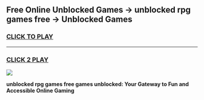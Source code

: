 
## Free Online Unblocked Games → unblocked rpg games free → Unblocked Games
<h3>
<a href="https://premium.freeplayer.one?title=unblocked_rpg_games_free&ref=21F">CLICK TO PLAY</a></h3>
<hr>

<h3>
<a href="https://premium.freeplayer.one?title=unblocked_rpg_games_free&ref=21F">CLICK 2 PLAY</a>
  
</h3>

<a href="https://premium.freeplayer.one?title=unblocked_rpg_games_free&ref=21F/"><img src="https://clearcache.store/games.png"></a>


**unblocked rpg games free games unblocked: Your Gateway to Fun and Accessible Online Gaming**
